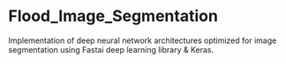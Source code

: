 # Flood_Image_Segmentation
Implementation of deep neural network architectures optimized for image segmentation using Fastai deep learning library & Keras.

